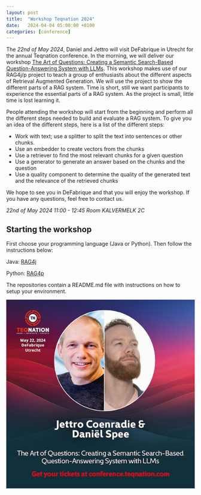 ```yaml
---
layout: post
title:  "Workshop Teqnation 2024"
date:   2024-04-04 05:00:00 +0100
categories: [conference]
---
```

The _22nd of May 2024_, Daniel and Jettro will visit DeFabrique in Utrecht for the annual Teqnation conference. In the morning, we will deliver
our workshop [The Art of Questions: Creating a Semantic Search-Based Question-Answering System with LLMs](https://conference.teqnation.com/timetable/).
This workshop makes use of our RAG4j/p project to teach a group of enthusiasts about the different aspects of
Retrieval Augmented Generation. We will use the project to show the different parts of a RAG system. Time is short, still we want participants to experience the essential parts of a RAG system. As the project is small, little time is lost learning it.

People attending the workshop will start from the beginning and perform all the different steps needed to build and evaluate a RAG system. To give you an idea of the different steps, here is a list of the different steps:
- Work with text; use a splitter to split the text into sentences or other chunks.
- Use an embedder to create vectors from the chunks
- Use a retriever to find the most relevant chunks for a given question
- Use a generator to generate an answer based on the chunks and the question
- Use a quality component to determine the quality of the generated text and the relevance of the retrieved chunks

We hope to see you in DeFabrique and that you will enjoy the workshop. If you have any questions, feel free to contact us.

_22nd of May 2024 11:00 - 12:45 Room KALVERMELK 2C_

## Starting the workshop
First choose your programming language (Java or Python). Then follow the instructions below:

Java: [RAG4j](https://github.com/RAG4J/rag4j-teqnation)

Python: [RAG4p](https://github.com/RAG4J/rag4p-teqnation)

The repositories contain a README.md file with instructions on how to setup your environment.

![Workshop Image](/assets/images/teqnation-session.jpg)
